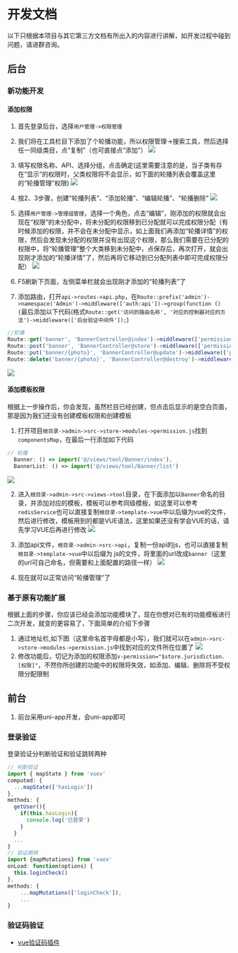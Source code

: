 # 开发文档
以下只根据本项目与其它第三方文档有所出入的内容进行讲解，如开发过程中碰到问题，请进群咨询。
## 后台
### 新功能开发
#### 添加权限
1. 首先登录后台，选择`用户管理->权限管理`
2. 我们将在工具栏目下添加了个轮播功能，所以权限管理->搜索工具，然后选择任一同级类目，点“复制”（也可直接点“添加”）
![](/01.png)

3. 填写权限名称、API、选择分组，点击确定(这里需要注意的是，当子类有存在“显示”的权限时，父类权限将不会显示，如下面的轮播列表会覆盖这里的“轮播管理”权限)
![](/02.png)

4. 按2、3步骤，创建“轮播列表”、“添加轮播”、“编辑轮播”、“轮播删除”
![](/03.png)

5. 选择`用户管理->管理组管理`，选择一个角色，点击“编辑”，刚添加的权限就会出现在“权限”的未分配中，将未分配的权限移到已分配就可以完成权限分配（有时候添加的权限，并不会在未分配中显示，如上面我们再添加“轮播详情”的权限，然后会发现未分配的权限并没有出现这个权限，那么我们需要在已分配的权限中，将“轮播管理”整个大类移到未分配中，点保存后，再次打开，就会出现刚才添加的“轮播详情”了，然后再将它移动到已分配列表中即可完成权限分配）
![](/04.png)

6. F5刷新下页面，左侧菜单栏就会出现刚才添加的“轮播列表”了
7. 添加路由，打开`api->routes->api.php`，在`Route::prefix('admin')->namespace('Admin')->middleware(['auth:api'])->group(function () {`最后添加以下代码(格式`Route::get('访问的路由名称', '对应的控制器对应的方法')->middleware(['后台验证中间件']);`)
```javascript
//轮播
Route::get('banner', 'BannerController@index')->middleware(['permissions:BannerList']);    //轮播列表
Route::post('banner', 'BannerController@store')->middleware(['permissions:CreateBanner']);    //轮播添加保存
Route::put('banner/{photo}', 'BannerController@update')->middleware(['permissions:EditBanner']);    //轮播编辑保存
Route::delete('banner/{photo}', 'BannerController@destroy')->middleware(['permissions:DeleteBanner']);    //轮播删除
```
![](/08.png)

#### 添加模板权限
根据上一步操作后，你会发现，虽然栏目已经创建，但点击后显示的是空白页面，那是因为我们还没有创建模板权限和创建模板
1. 打开项目`根目录->admin->src->store->modules->permission.js`找到`componentsMap`，在最后一行添加如下代码
```javascript
// 轮播
  Banner: () => import('@/views/tool/Banner/index'),
  BannerList: () => import('@/views/tool/Banner/list')
```
![](/05.png)

2. 进入`根目录->admin->src->views->tool`目录，在下面添加以`Banner`命名的目录，并添加对应的模板，模板可以参考同级模板，如这里可以参考`redisService`也可以直接复制`根目录->template->vue`中以后缀为vue的文件，然后进行修改，模板用到的都是VUE语法，这里如果还没有学会VUE的话，请先学习VUE后再进行修改
![](/06.png)

3. 添加api文件，`根目录->admin->src->api`，复制一份api的js，也可以直接复制`根目录->template->vue`中以后缀为 js的文件，将里面的url改成`banner`（这里的url可自己命名，但需要和上面配置的路径一样）
![](/07.png)

4. 现在就可以正常访问“轮播管理”了
### 基于原有功能扩展
根据上面的步骤，你应该已经会添加功能模块了，现在你想对已有的功能模板进行二次开发，就变的更容易了，下面简单的介绍下步骤
1. 通过地址栏,如下图（这里命名首字母都是小写），我们就可以在`admin->src->store->modules->permission.js`中找到对应的文件所在位置了
![](/09.png)
2. 修改功能后，切记为添加的权限添加`v-permission="$store.jurisdiction.[权限]"`，不然你所创建的功能中的权限将失效，如添加、编辑、删除将不受权限分配限制
## 前台
1. 前台采用uni-app开发，会uni-app即可
### 登录验证
登录验证分判断验证和验证跳转两种
```js
// 判断验证
import { mapState } from 'vuex'
computed: {
  ...mapState(['hasLogin'])
},
methods: {
  getUser(){
    if(this.hasLogin){
      console.log('已登录')
    }
  }
  ...
}
// 验证跳转
import {mapMutations} from 'vuex'
onLoad: function(options) {
  this.loginCheck()
},
methods: {
    ...mapMutations(['loginCheck']),
    ...
}
```
### 验证码验证
- [vue验证码插件](https://github.com/mizuka-wu/vue2-verify "vue验证码插件")
